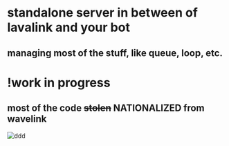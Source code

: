 # standalone server in between of lavalink and your bot
## managing most of the stuff, like queue, loop, etc.
# !work in progress

## most of the code ~~stolen~~ NATIONALIZED from wavelink
![ddd](https://cdn.kapwing.com/collections/our-meme-template-fo6o2.jpg)